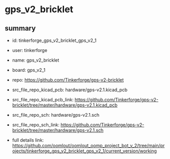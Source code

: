 # gps_v2_bricklet
 
## summary 
* id: tinkerforge_gps_v2_bricklet_gps_v2_1
* user: tinkerforge
* name: gps_v2_bricklet
* board: gps_v2_1
* repo: https://github.com/Tinkerforge/gps-v2-bricklet
* src_file_repo_kicad_pcb: hardware/gps-v2.1.kicad_pcb
* src_file_repo_kicad_pcb_link: https://github.com/Tinkerforge/gps-v2-bricklet/tree/master/hardware/gps-v2.1.kicad_pcb


* src_file_repo_sch: hardware/gps-v2.1.sch
* src_file_repo_sch_link: https://github.com/Tinkerforge/gps-v2-bricklet/tree/master/hardware/gps-v2.1.sch
* full details link: https://github.com/oomlout/oomlout_oomp_project_bot_v_2/tree/main/projects/tinkerforge_gps_v2_bricklet_gps_v2_1/current_version/working  







